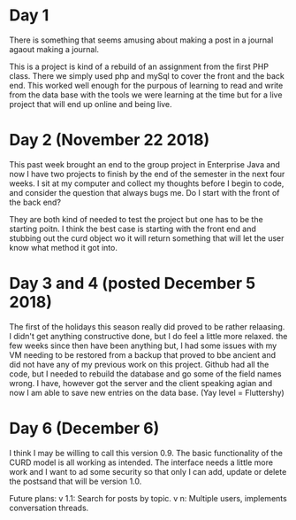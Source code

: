 # Day 1
There is something that seems amusing about making a post in a journal agaout making a journal. 

This is a project is kind of a rebuild of an assignment from the first PHP class.  There we simply used php and mySql to cover the front and the back end.  This worked well enough for the purpous of learning to read and write from the data base with the tools we were learning at the time but for a live project that will end up online and being live.

# Day 2 (November 22 2018)
This past week brought an end to the group project in Enterprise Java and now I have two projects to finish by the end of the semester in the next four weeks.  I sit at my computer and collect my thoughts before I begin to code, and consider the question that always bugs me.  Do I start with the front of the back end?

They are both kind of needed to test the project but one has to be the starting poitn.  I think the best case is starting with the front end and stubbing out the curd object wo it will return something that will let the user know what method it got into.

# Day 3 and 4 (posted December 5 2018)
The first of the holidays this season really did proved to be rather relaasing.  I didn't get anything constructive done, but I do feel a little more relaxed.  the few weeks since then have been anything but,  I had some issues with my VM needing to be restored from a backup that proved to bbe ancient and did not have any of my previous work on this project.  Github had all the code, but I needed to rebuild the database and go some of the field names wrong.  I have, however got the server and the client speaking agian and now I am able to save new entries on the data base. (Yay level = Fluttershy)

# Day 6 (December 6)
I think I may be willing to call this version 0.9.  The basic functionality of the CURD model is all working as intended.  The interface needs a little more work and I want to ad some security so that only I can add, update or delete the postsand that will be version 1.0.

Future plans:  v 1.1: Search for posts by topic.  v n: Multiple users, implements conversation threads.